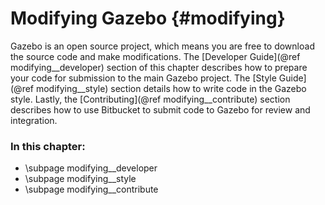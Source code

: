 Modifying Gazebo {#modifying}
======================

Gazebo is an open source project, which means you are free to download the
source code and make modifications. The [Developer Guide](@ref modifying__developer) section of this chapter describes how to prepare your code for submission to the main Gazebo project. The [Style Guide](@ref modifying__style) section details how to write code in the Gazebo style. Lastly, the [Contributing](@ref modifying__contribute) section describes how to use Bitbucket to submit code to Gazebo for review and integration.

### In this chapter:
- \subpage modifying__developer
- \subpage modifying__style
- \subpage modifying__contribute
